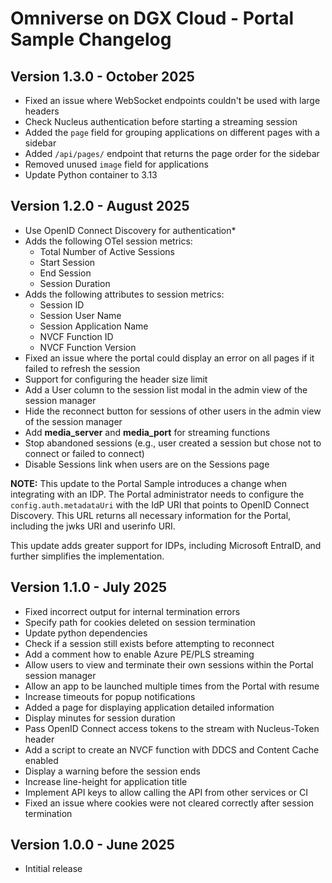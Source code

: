 # Omniverse on DGX Cloud - Portal Sample Changelog

## Version 1.3.0 - October 2025

- Fixed an issue where WebSocket endpoints couldn't be used with large headers
- Check Nucleus authentication before starting a streaming session
- Added the `page` field for grouping applications on different pages with a sidebar
- Added `/api/pages/` endpoint that returns the page order for the sidebar
- Removed unused `image` field for applications
- Update Python container to 3.13

## Version 1.2.0 - August 2025

 - Use OpenID Connect Discovery for authentication*
 - Adds the following OTel session metrics:
	 - Total Number of Active Sessions
	 - Start Session
	 - End Session
	 - Session Duration
- Adds the following attributes to session metrics:
	 - Session ID
	 - Session User Name
	 - Session Application Name
	 - NVCF Function ID
	 - NVCF Function Version
- Fixed an issue where the portal could display an error on all pages if it failed to refresh the session
- Support for configuring the header size limit
- Add a User column to the session list modal in the admin view of the session manager
- Hide the reconnect button for sessions of other users in the admin view of the session manager
- Add **media_server** and **media_port** for streaming functions
- Stop abandoned sessions (e.g., user created a session but chose not to connect or failed to connect)
- Disable Sessions link when users are on the Sessions page

**NOTE:**  This update to the Portal Sample introduces a change when integrating with an IDP. The Portal administrator needs to configure the `config.auth.metadataUri` with the IdP URI that points to OpenID Connect Discovery. This URL returns all necessary information for the Portal, including the jwks URI and userinfo URI.

This update adds greater support for IDPs, including Microsoft EntraID, and further simplifies the implementation.



## Version 1.1.0 - July 2025

- Fixed incorrect output for internal termination errors
- Specify path for cookies deleted on session termination
- Update python dependencies
- Check if a session still exists before attempting to reconnect
- Add a comment how to enable Azure PE/PLS streaming
- Allow users to view and terminate their own sessions within the Portal session manager
- Allow an app to be launched multiple times from the Portal with resume
- Increase timeouts for popup notifications
- Added a page for displaying application detailed information
- Display minutes for session duration
- Pass OpenID Connect access tokens to the stream with Nucleus-Token header
- Add a script to create an NVCF function with DDCS and Content Cache enabled
- Display a warning before the session ends
- Increase line-height for application title
- Implement API keys to allow calling the API from other services or CI
- Fixed an issue where cookies were not cleared correctly after session termination


## Version 1.0.0 - June 2025

- Intitial release